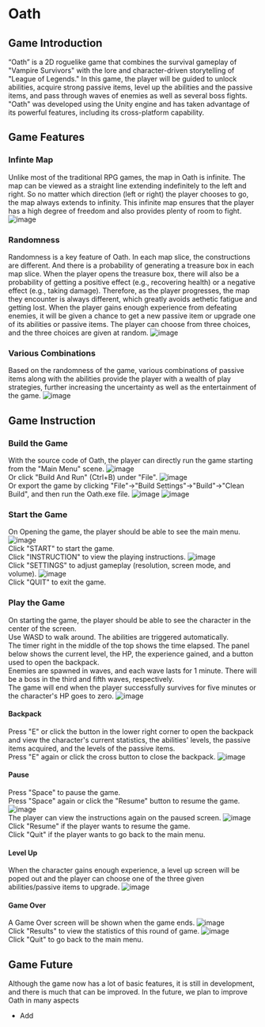 # Oath

## Game Introduction
“Oath” is a 2D roguelike game that combines the survival gameplay of "Vampire Survivors" with the lore and character-driven storytelling of "League of Legends." In this game, the player will be guided to unlock abilities, acquire strong passive items, level up the abilities and the passive items, and pass through waves of enemies as well as several boss fights. "Oath" was developed using the Unity engine and has taken advantage of its powerful features, including its cross-platform capability.

## Game Features

### Infinte Map
Unlike most of the traditional RPG games, the map in Oath is infinite. The map can be viewed as a straight line extending indefinitely to the left and right. So no matter which direction (left or right) the player chooses to go, the map always extends to infinity. This infinite map ensures that the player has a high degree of freedom and also provides plenty of room to fight.
![image](/images/1.png)

### Randomness
Randomness is a key feature of Oath. In each map slice, the constructions are different. And there is a probability of generating a treasure box in each map slice. When the player opens the treasure box, there will also be a probability of getting a positive effect (e.g., recovering health) or a negative effect (e.g., taking damage). Therefore, as the player progresses, the map they encounter is always different, which greatly avoids aethetic fatigue and getting lost. When the player gains enough experience from defeating enemies, it will be given a chance to get a new passive item or upgrade one of its abilities or passive items. The player can choose from three choices, and the three choices are given at random.
![image](/images/2.png)

### Various Combinations
Based on the randomness of the game, various combinations of passive items along with the abilities provide the player with a wealth of play strategies, further increasing the uncertainty as well as the entertainment of the game.
![image](/images/3.png)

## Game Instruction

### Build the Game
With the source code of Oath, the player can directly run the game starting from the "Main Menu" scene.
![image](/images/4.png) <br>
Or click "Build And Run" (Ctrl+B) under "File".
![image](/images/5.png) <br>
Or export the game by clicking "File"->"Build Settings"->"Build"->"Clean Build", and then run the Oath.exe file.
![image](/images/6.png)
![image](/images/6(2).png)

### Start the Game
On Opening the game, the player should be able to see the main menu.
![image](/images/7.png) <br>
Click "START" to start the game. <br>
Click "INSTRUCTION" to view the playing instructions.
![image](/images/8.png) <br>
Click "SETTINGS" to adjust gameplay (resolution, screen mode, and volume).
![image](/images/9.png) <br>
Click "QUIT" to exit the game.

### Play the Game
On starting the game, the player should be able to see the character in the center of the screen. <br>
Use WASD to walk around. The abilities are triggered automatically. <br>
The timer right in the middle of the top shows the time elapsed. The panel below shows the current level, the HP, the experience gained, and a button used to open the backpack. <br>
Enemies are spawned in waves, and each wave lasts for 1 minute. There will be a boss in the third and fifth waves, respectively. <br>
The game will end when the player successfully survives for five minutes or the character's HP goes to zero.
![image](/images/10.png)

#### Backpack
Press "E" or click the button in the lower right corner to open the backpack and view the character's current statistics, the abilities' levels, the passive items acquired, and the levels of the passive items. <br>
Press "E" again or click the cross button to close the backpack.
![image](/images/11.png)

#### Pause
Press "Space" to pause the game. <br>
Press "Space" again or click the "Resume" button to resume the game.
![image](/images/12.png) <br>
The player can view the instructions again on the paused screen.
![image](/images/13.png) <br>
Click "Resume" if the player wants to resume the game. <br>
Click "Quit" if the player wants to go back to the main menu.

#### Level Up
When the character gains enough experience, a level up screen will be poped out and the player can choose one of the three given abilities/passive items to upgrade.
![image](/images/14.png)

#### Game Over
A Game Over screen will be shown when the game ends.
![image](/images/15.png) <br>
Click "Results" to view the statistics of this round of game.
![image](/images/16.png) <br>
Click "Quit" to go back to the main menu.

## Game Future
Although the game now has a lot of basic features, it is still in development, and there is much that can be improved. In the future, we plan to improve Oath in many aspects
* Add
